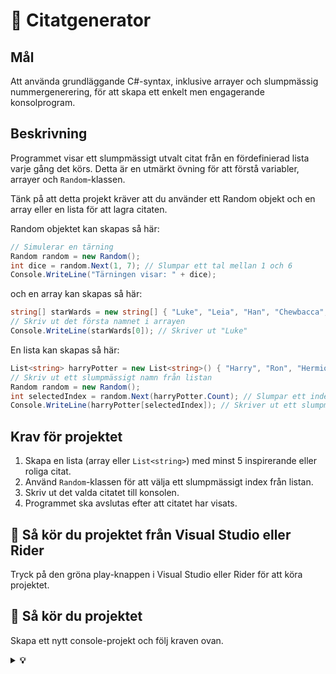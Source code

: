 # 💬 Citatgenerator

## Mål

Att använda grundläggande C#-syntax, inklusive arrayer och slumpmässig nummergenerering, för att skapa ett enkelt men engagerande konsolprogram.

## Beskrivning

Programmet visar ett slumpmässigt utvalt citat från en fördefinierad lista varje gång det körs. Detta är en utmärkt övning för att förstå variabler, arrayer och `Random`-klassen.

Tänk på att detta projekt kräver att du använder ett Random objekt och en array eller en lista för att lagra citaten.

Random objektet kan skapas så här:

```csharp
// Simulerar en tärning
Random random = new Random();
int dice = random.Next(1, 7); // Slumpar ett tal mellan 1 och 6
Console.WriteLine("Tärningen visar: " + dice);
```

och en array kan skapas så här:

```csharp
string[] starWards = new string[] { "Luke", "Leia", "Han", "Chewbacca", "Yoda", "Darth Vader" };
// Skriv ut det första namnet i arrayen
Console.WriteLine(starWards[0]); // Skriver ut "Luke"
```

En lista kan skapas så här:

```csharp
List<string> harryPotter = new List<string>() { "Harry", "Ron", "Hermione", "Dumbledore", "Voldemort", "Snape" };
// Skriv ut ett slumpmässigt namn från listan
Random random = new Random();
int selectedIndex = random.Next(harryPotter.Count); // Slumpar ett index mellan 0 och antalet element i listan
Console.WriteLine(harryPotter[selectedIndex]); // Skriver ut ett slumpmässigt
```

## Krav för projektet

1.  Skapa en lista (array eller `List<string>`) med minst 5 inspirerande eller roliga citat.
2.  Använd `Random`-klassen för att välja ett slumpmässigt index från listan.
3.  Skriv ut det valda citatet till konsolen.
4.  Programmet ska avslutas efter att citatet har visats.

## 🚀 Så kör du projektet från Visual Studio eller Rider

Tryck på den gröna play-knappen i Visual Studio eller Rider för att köra projektet.

## 🚀 Så kör du projektet

Skapa ett nytt console-projekt och följ kraven ovan.

<details>
<summary><strong>💡 </strong></summary>

```csharp
using System;

class Program
{
    static void Main(string[] args)
    {
        Console.WriteLine("Dagens citat:");
        Console.WriteLine("-------------");

        string[] quotes = new string[]
        {
            "The only way to do great work is to love what you do. - Steve Jobs",
            "Strive not to be a success, but rather to be of value. - Albert Einstein",
            "The mind is everything. What you think you become. - Buddha",
            "Your time is limited, don't waste it living someone else's life. - Steve Jobs",
            "The future belongs to those who believe in the beauty of their dreams. - Eleanor Roosevelt",
            "It does not matter how slowly you go as long as you do not stop. - Confucius",
            "Everything you can imagine is real. - Pablo Picasso"
        };

        Random rand = new Random();
        int index = rand.Next(quotes.Length);

        Console.WriteLine(quotes[index]);
        Console.WriteLine("-------------");
    }
}
```

</details>
